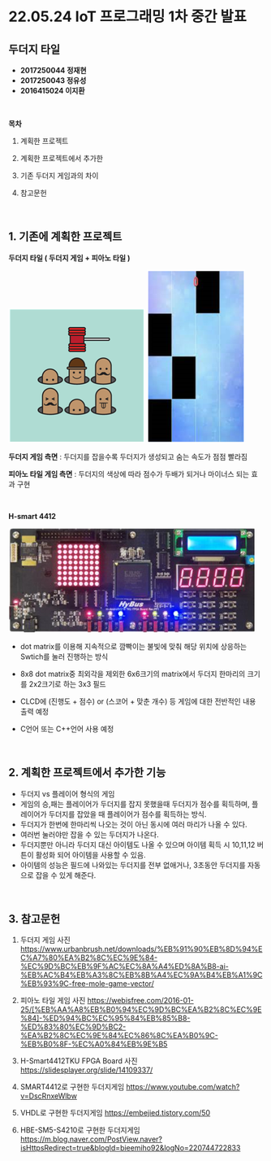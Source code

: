 # **22.05.24 IoT 프로그래밍 1차 중간 발표**

## **두더지 타일**

*   **2017250044 정재현**
*   **2017250043 정유성**
*   **2016415024 이지환**

<br/>

**목차**

1. 계획한 프로젝트

2. 계획한 프로젝트에서 추가한 

3. 기존 두더지 게임과의 차이

4. 참고문헌


<br/>

## **1. 기존에 계획한 프로젝트**

**두더지 타일 ( 두더지 게임 + 피아노 타일 )**

![Pic](./pic/molegame.png)
![Pic2](./pic/pianogame.png)

**두더지 게임 측면** : 두더지를 잡을수록 두더지가 생성되고 숨는 속도가 점점 빨라짐

**피아노 타일 게임 측면** : 두더지의 색상에 따라 점수가 두배가 되거나 마이너스 되는 효과 구현

<br/>

**H-smart 4412**

![Pic3](./pic/targetsystem.png)

*   dot matrix를 이용해 지속적으로 깜빡이는 불빛에 맞춰 해당
   위치에 상응하는 Swtich를 눌러 진행하는 방식

*   8x8 dot matrix중 최외각을 제외한 6x6크기의 matrix에서
   두더지 한마리의 크기를 2x2크기로 하는 3x3 필드

*   CLCD에 (진행도 + 점수) or (스코어 + 맞춘 개수) 등 게임에 대한 전반적인 내용 출력 예정

*   C언어 또는 C++언어 사용 예정


<br/>

## **2. 계획한 프로젝트에서 추가한 기능**

*   두더지 vs 플레이어 형식의 게임
*   게임의 승,패는 플레이어가 두더지를 잡지 못했을때 두더지가 점수를 획득하며, 플레이어가 두더지를 잡았을 때 플레이어가 점수를 획득하는 방식.
*   두더지가 한번에 한마리씩 나오는 것이 아닌 동시에 여러 마리가 나올 수 있다.
*   여러번 눌러야만 잡을 수 있는 두더지가 나온다.
*   두더지뿐만 아니라 두더지 대신 아이템도 나올 수 있으며 아이템 획득 시 10,11,12 버튼이 활성화 되어 아이템을 사용할 수 있음.
*   아이템의 성능은 필드에 나와있는 두더지를 전부 없애거나, 3초동안 두더지를 자동으로 잡을 수 있게 해준다.


<br/>

## **3. 참고문헌**

1. 두더지 게임 사진
https://www.urbanbrush.net/downloads/%EB%91%90%EB%8D%94%EC%A7%80%EA%B2%8C%EC%9E%84-%EC%9D%BC%EB%9F%AC%EC%8A%A4%ED%8A%B8-ai-%EB%AC%B4%EB%A3%8C%EB%8B%A4%EC%9A%B4%EB%A1%9C%EB%93%9C-free-mole-game-vector/

2. 피아노 타일 게임 사진
https://webisfree.com/2016-01-25/[%EB%AA%A8%EB%B0%94%EC%9D%BC%EA%B2%8C%EC%9E%84]-%ED%94%BC%EC%95%84%EB%85%B8-%ED%83%80%EC%9D%BC2-%EA%B2%8C%EC%9E%84%EC%86%8C%EA%B0%9C-%EB%B0%8F-%EC%A0%84%EB%9E%B5

3. H-Smart4412TKU FPGA Board 사진
https://slidesplayer.org/slide/14109337/

4. SMART4412로 구현한 두더지게임
https://www.youtube.com/watch?v=DscRnxeWlbw

5. VHDL로 구현한 두더지게임
https://embejied.tistory.com/50

6. HBE-SM5-S4210로 구현한 두더지게임
https://m.blog.naver.com/PostView.naver?isHttpsRedirect=true&blogId=bieemiho92&logNo=220744722833

